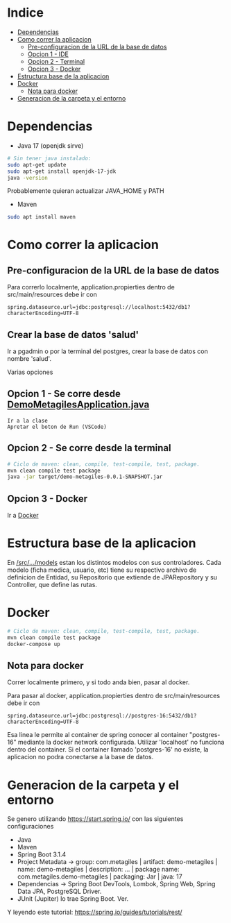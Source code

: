 
# Indice

- [Dependencias](#dependencias)
- [Como correr la aplicacion](#como-correr-la-aplicacion-localmente)
    - [Pre-configuracion de la URL de la base de datos](#pre-configuracion-de-la-url-de-la-base-de-datos)
    - [Opcion 1 - IDE](#opcion-1---se-corre-desde-demometagilesapplicationjava)
    - [Opcion 2 - Terminal](#opcion-2---se-corre-desde-la-terminal)
    - [Opcion 3 - Docker](#opcion-3---docker)
- [Estructura base de la aplicacion](#estructura-base-de-la-aplicacion)
- [Docker](#docker)
    - [Nota para docker](#nota-para-docker)
- [Generacion de la carpeta y el entorno](#generacion-de-la-carpeta-y-el-entorno)

# Dependencias
- Java 17 (openjdk sirve)

```bash
# Sin tener java instalado:
sudo apt-get update
sudo apt-get install openjdk-17-jdk
java -version
```

Probablemente quieran actualizar JAVA_HOME y PATH

- Maven
```bash
sudo apt install maven
```
# Como correr la aplicacion

## Pre-configuracion de la URL de la base de datos
Para correrlo localmente, application.propierties dentro de src/main/resources debe ir con
```
spring.datasource.url=jdbc:postgresql://localhost:5432/db1?characterEncoding=UTF-8
```

## Crear la base de datos 'salud'
Ir a pgadmin o por la terminal del postgres, crear la base de datos con nombre 'salud'.

Varias opciones
## Opcion 1 - Se corre desde [DemoMetagilesApplication.java](/src/main/java/com/metagiles/demometagiles/DemoMetagilesApplication.java)
```
Ir a la clase
Apretar el boton de Run (VSCode)
```
## Opcion 2 - Se corre desde la terminal

```bash
# Ciclo de maven: clean, compile, test-compile, test, package.
mvn clean compile test package
java -jar target/demo-metagiles-0.0.1-SNAPSHOT.jar
```

## Opcion 3 - Docker
Ir a [Docker](#docker)

# Estructura base de la aplicacion

En [/src/.../models](/src/main/java/com/metagiles/demometagiles/models) estan los distintos modelos con sus controladores.
Cada modelo (ficha medica, usuario, etc) tiene su respectivo archivo de definicion de Entidad, su Repositorio que extiende de JPARepository y su Controller, que define las rutas.

# Docker

```bash
# Ciclo de maven: clean, compile, test-compile, test, package.
mvn clean compile test package
docker-compose up
```

## Nota para docker
Correr localmente primero, y si todo anda bien, pasar al docker.

Para pasar al docker, application.propierties dentro de src/main/resources debe ir con
```
spring.datasource.url=jdbc:postgresql://postgres-16:5432/db1?characterEncoding=UTF-8
```
Esa linea le permite al container de spring conocer al container "postgres-16" mediante la docker network configurada. Utilizar 'localhost' no funciona dentro del container. Si el container llamado 'postgres-16' no existe, la aplicacion no podra conectarse a la base de datos.

# Generacion de la carpeta y el entorno
Se genero utilizando https://start.spring.io/ con las siguientes configuraciones
- Java
- Maven
- Spring Boot 3.1.4
- Project Metadata -> group: com.metagiles | artifact: demo-metagiles | name: demo-metagiles | description: ... | package name: com.metagiles.demo-metagiles | packaging: Jar | java: 17
- Dependencias -> Spring Boot DevTools, Lombok, Spring Web, Spring Data JPA, PostgreSQL Driver.
- JUnit (Jupiter) lo trae Spring Boot. Ver.

Y leyendo este tutorial: https://spring.io/guides/tutorials/rest/
